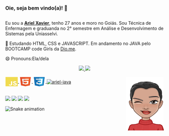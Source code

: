 ### Oie, seja bem vindo(a)! 👋
##
Eu sou a [**Ariel Xavier**](https://www.linkedin.com/in/euarielxavier/), tenho 27 anos e moro no Goiás. Sou Técnica de Enfermagem e graduanda no 2° semestre em Análise e Desenvolvimento de Sistemas pela Uniasselvi.

🌱 Estudando HTML, CSS e JAVASCRIPT. Em andamento no JAVA pelo BOOTCAMP code Girls da [Dio.me](https://www.dio.me/).

😄 Pronouns:Ela/dela

<div align="center">
  <a href="https://github.com/arielxavier">
  <img height="180em" src="https://github-readme-stats.vercel.app/api?username=arielxavier&show_icons=true&theme=radical&include_all_commits=true&count_private=true"/>
  <img height="180em" src="https://github-readme-stats.vercel.app/api/top-langs/?username=arielxavier&layout=compact&langs_count=7&theme=radical"/>
</div>

<div style="display: inline_block"><br>
  <img align="center" alt="ariel-Js" height="30" width="40" src="https://raw.githubusercontent.com/devicons/devicon/master/icons/javascript/javascript-plain.svg">
  <img align="center" alt="ariel-HTML" height="30" width="40" src="https://raw.githubusercontent.com/devicons/devicon/master/icons/html5/html5-original.svg">
 <img align="center" alt="ariel-CSS" height="30" width="40" src="https://raw.githubusercontent.com/devicons/devicon/master/icons/css3/css3-original.svg">
 <img align="center" alt="ariel-java" height="30" src="https://cdn.jsdelivr.net/gh/devicons/devicon/icons/adonisjs/adonisjs-original.svg" /> 
      
  <img align="right" width="120" height="170" src="https://github.com/arielxavier/arielxavier/blob/main/.github/workflows/novo.png?raw=true">
</div>

##

<div> 
  <a href="https://www.instagram.com/euarielxavier/" target="_blank"><img src="https://img.shields.io/badge/-Instagram-%23E4405F?style=for-the-badge&logo=instagram&logoColor=white" target="_blank"></a>
  <a href = "mailto:euarielxavier@gmail.com"><img src="https://img.shields.io/badge/-Gmail-%23333?style=for-the-badge&logo=gmail&logoColor=white" target="_blank"></a>
  <a href="https://www.linkedin.com/in/euarielxavier/" target="_blank"><img src="https://img.shields.io/badge/-LinkedIn-%230077B5?style=for-the-badge&logo=linkedin&logoColor=white" target="_blank"></a> 
<a href="https://wa.me/<+5561991028656>" target="_blank"><img src="https://img.shields.io/badge/WhatsApp-25D366?style=for-the-badge&logo=whatsapp&logoColor=white"></a>
 
 
 ![Snake animation](https://github.com/arielxavier/arielxavier/blob/output/github-contribution-grid-snake.svg)
 
</div>
